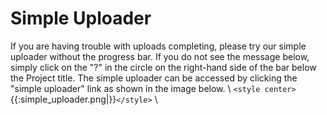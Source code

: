 # Simple Uploader

If you are having trouble with uploads completing, please try our simple uploader without the progress bar.  If you do not see the message below, simply click on the "?" in the circle on the right-hand side of the bar below the Project title. The simple uploader can be accessed by clicking the "simple uploader" link as shown in the image below.
\\
`<style center>`{{:simple_uploader.png|}}`</style>`
\\

